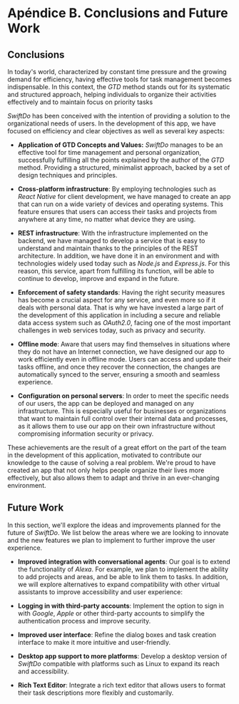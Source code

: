 # Apéndice B. Conclusions and Future Work

## Conclusions

In today's world, characterized by constant time pressure and the growing demand for efficiency, having effective tools for task management becomes indispensable. In this context, the *GTD* method stands out for its systematic and structured approach, helping individuals to organize their activities effectively and to maintain focus on priority tasks

*SwiftDo* has been conceived with the intention of providing a solution to the organizational needs of users. In the development of this app, we have focused on efficiency and clear objectives as well as several key aspects:

- **Application of GTD Concepts and Values:**  *SwiftDo* manages to be an effective tool for time management and personal organization, successfully fulfilling all the points explained by the author of the *GTD* method. Providing a structured, minimalist approach, backed by a set of design techniques and principles.

- **Cross-platform infrastructure**: By employing technologies such as *React Native* for client development, we have managed to create an app that can run on a wide variety of devices and operating systems. This feature ensures that users can access their tasks and projects from anywhere at any time, no matter what device they are using.

- **REST infrastructure**: With the infrastructure implemented on the backend, we have managed to develop a service that is easy to understand and maintain thanks to the principles of the REST architecture. In addition, we have done it in an environment and with technologies widely used today such as *Node.js* and *Express.js*. For this reason, this service, apart from fulfilling its function, will be able to continue to develop, improve and expand in the future.

- **Enforcement of safety standards**: Having the right security measures has become a crucial aspect for any service, and even more so if it deals with personal data. That is why we have invested a large part of the development of this application in including a secure and reliable data access system such as *OAuth2.0*, facing one of the most important challenges in web services today, such as privacy and security.

- **Offline mode**: Aware that users may find themselves in situations where they do not have an Internet connection, we have designed our app to work efficiently even in offline mode. Users can access and update their tasks offline, and once they recover the connection, the changes are automatically synced to the server, ensuring a smooth and seamless experience.

- **Configuration on personal servers**: In order to meet the specific needs of our users, the app can be deployed and managed on any infrastructure. This is especially useful for businesses or organizations that want to maintain full control over their internal data and processes, as it allows them to use our app on their own infrastructure without compromising information security or privacy.

These achievements are the result of a great effort on the part of the team in the development of this application, motivated to contribute our knowledge to the cause of solving a real problem. We're proud to have created an app that not only helps people organize their lives more effectively, but also allows them to adapt and thrive in an ever-changing environment.

## Future Work

In this section, we'll explore the ideas and improvements planned for the future of *SwiftDo*. We list below the areas where we are looking to innovate and the new features we plan to implement to further improve the user experience.

- **Improved integration with conversational agents**: Our goal is to extend the functionality of *Alexa*. For example, we plan to implement the ability to add projects and areas, and be able to link them to tasks. In addition, we will explore alternatives to expand compatibility with other virtual assistants to improve accessibility and user experience:

- **Logging in with third-party accounts**: Implement the option to sign in with *Google*, *Apple* or other third-party accounts to simplify the authentication process and improve security.

- **Improved user interface**: Refine the dialog boxes and task creation interface to make it more intuitive and user-friendly.

- **Desktop app support to more platforms**: Develop a desktop version of *SwiftDo* compatible with platforms such as Linux to expand its reach and accessibility.

- **Rich Text Editor**: Integrate a rich text editor that allows users to format their task descriptions more flexibly and customarily.
